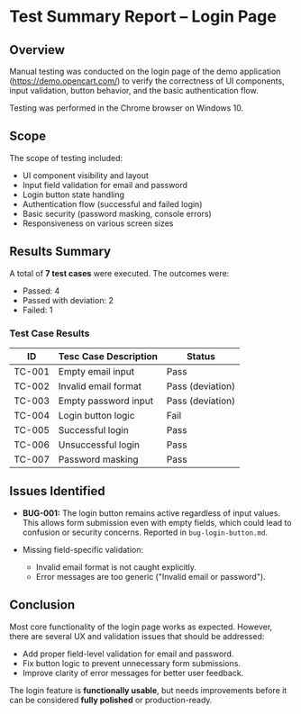 # Test Summary Report – Login Page

## Overview
Manual testing was conducted on the login page of the demo application (https://demo.opencart.com/) to verify the correctness of UI components, input validation, button behavior, and the basic authentication flow.

Testing was performed in the Chrome browser on Windows 10.

## Scope
The scope of testing included:
- UI component visibility and layout
- Input field validation for email and password
- Login button state handling
- Authentication flow (successful and failed login)
- Basic security (password masking, console errors)
- Responsiveness on various screen sizes

## Results Summary
A total of **7 test cases** were executed. The outcomes were:

- Passed: 4
- Passed with deviation: 2
- Failed: 1

### Test Case Results

| ID | Tesc Case Description |Status |
| --- | --- | --- |
| TC-001 | Empty email input | Pass |
| TC-002 | Invalid email format | Pass (deviation) |
| TC-003 | Empty password input | Pass (deviation) |
| TC-004 | Login button logic | Fail |
| TC-005 | Successful login | Pass |
| TC-006 | Unsuccessful login | Pass |
| TC-007 | Password masking | Pass |

## Issues Identified
- **BUG-001:** The login button remains active regardless of input values. This allows form submission even with empty fields, which could lead to confusion or security concerns. Reported in `bug-login-button.md`.

- Missing field-specific validation:
   - Invalid email format is not caught explicitly.
   - Error messages are too generic ("Invalid email or password").

## Conclusion
Most core functionality of the login page works as expected. However, there are several UX and validation issues that should be addressed:

- Add proper field-level validation for email and password.
- Fix button logic to prevent unnecessary form submissions.
- Improve clarity of error messages for better user feedback.

The login feature is **functionally usable**, but needs improvements before it can be considered **fully polished** or production-ready.
